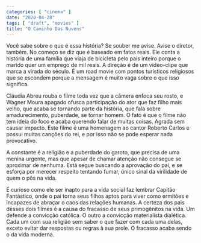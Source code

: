 ```yaml
---
categories: [ "cinema" ]
date: "2020-04-28"
tags: [ "draft", "movies" ]
title: "O Caminho Das Nuvens"
---
```

Você sabe sobre o que é essa história? Se souber me avise. Avise o
diretor, também. No começo se diz que é baseado em fatos reais. Ele
conta a história de uma família que viaja de bicicleta pelo país
inteiro porque o marido quer um emprego de mil reais. A direção é
de um vídeo-clipe que marca a virada do século. É um road movie com
pontos turísticos religiosos que se escondem porque a mensagem é muito
vaga sobre o que isso significa.

Cláudia Abreu rouba o filme toda vez que a câmera enfoca seu rosto,
e Wagner Moura apagado ofusca participação do ator que faz filho
mais velho, que acaba se tornando parte da história, que fala sobre
amadurecimento, puberdade, se tornar homem. O fato é que o filme não
tem ideia do foco e acaba querendo falar de muitas coisas. Agrada sem
causar impacto. Este filme é uma homenagem ao cantor Roberto Carlos
e possui muitas canções do rei, e por isso não se pode esperar nada
provocativo.

A constante é a religião e a puberdade do garoto, que precisa de uma
menina urgente, mas que apesar de chamar atenção não consegue se
aproximar de nenhuma. Está segue buscando a aprovação do pai, e se
esforça por merecer respeito tentando fumar, único sinal da virilidade
de quem o pôs na vida.

É curioso como ele ser inapto para a vida social faz lembrar Capitão
Fantástico, onde o pai torna seus filhos aptos para viver como ermitões
e incapazes de abraçar o caos das relações humanas. A certeza dos
pais desses dois filmes é a causa do fracasso de seus primogênitos
na vida. Um defende a convicção católica. O outro a convicção
materialista dialética. Cada um com sua religião sem saber o que fazer
com cada uma delas, exceto evitar dar respostas ou regras à sua prole. O
fracasso acaba sendo o da vida moderna.
